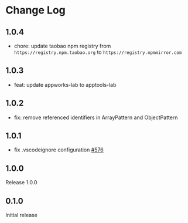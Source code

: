 # Change Log

## 1.0.4

- chore: update taobao npm registry from `https://registry.npm.taobao.org` to `https://registry.npmmirror.com`

## 1.0.3

- feat: update appworks-lab to apptools-lab

## 1.0.2

- fix: remove referenced identifiers in ArrayPattern and ObjectPattern

## 1.0.1

- fix .vscodeignore configuration [#576](https://github.com/microsoft/vscode-vsce/issues/576)

## 1.0.0

Release 1.0.0

## 0.1.0

Initial release
